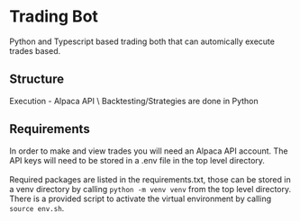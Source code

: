 # Trading Bot

Python and Typescript based trading both that can automically execute trades based.

## Structure

Execution - Alpaca API \\
Backtesting/Strategies are done in Python

## Requirements

In order to make and view trades you will need an Alpaca API account. The API keys will need to be stored in a .env file in the top level directory.<br><br>Required packages are listed in the requirements.txt, those can be stored in a venv directory by calling `python -m venv venv` from the top level directory. There is a provided script to activate the virtual environment by calling `source env.sh`. <br>
